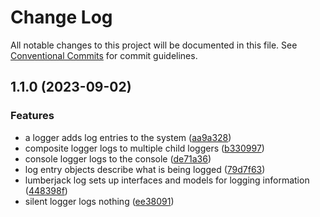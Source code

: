 # Change Log

All notable changes to this project will be documented in this file.
See [Conventional Commits](https://conventionalcommits.org) for commit guidelines.

## 1.1.0 (2023-09-02)


### Features

* a logger adds log entries to the system ([aa9a328](https://github.com/zthun/lumberjacky/commit/aa9a3289be6e56b8ec4f463a0bd6f35e5ee06a0b))
* composite logger logs to multiple child loggers ([b330997](https://github.com/zthun/lumberjacky/commit/b330997191336818837bba747de880bdba1debae))
* console logger logs to the console ([de71a36](https://github.com/zthun/lumberjacky/commit/de71a36777ba3d4a53af6da5fee62373c56caf54))
* log entry objects describe what is being logged ([79d7f63](https://github.com/zthun/lumberjacky/commit/79d7f63faef8377e511a6683229ddfefd65885ca))
* lumberjack log sets up interfaces and models for logging information ([448398f](https://github.com/zthun/lumberjacky/commit/448398f1c724696c66b29066116112786456c0db))
* silent logger logs nothing ([ee38091](https://github.com/zthun/lumberjacky/commit/ee380913e86c0ed3709e0ef86be5130db26f4b55))
